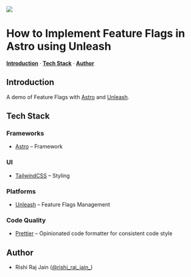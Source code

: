 ![](https://dev-to-uploads.s3.amazonaws.com/uploads/articles/530o6ba6f438cuklmyxw.png)

# How to Implement Feature Flags in Astro using Unleash

<a href="#introduction"><strong>Introduction</strong></a> · <a href="#tech-stack"><strong>Tech Stack</strong></a> · <a href="#author"><strong>Author</strong></a>
<br/>

## Introduction

A demo of Feature Flags with [Astro](https://astro.build) and [Unleash](https://getunleash.io).

## Tech Stack

### Frameworks

- [Astro](https://astro.build) – Framework

### UI

- [TailwindCSS](https://tailwindcss.com) – Styling

### Platforms

- [Unleash](https://getunleash.io) – Feature Flags Management

### Code Quality

- [Prettier](https://prettier.io/) – Opinionated code formatter for consistent code style

## Author

- Rishi Raj Jain ([@rishi_raj_jain_](https://twitter.com/rishi_raj_jain_))
